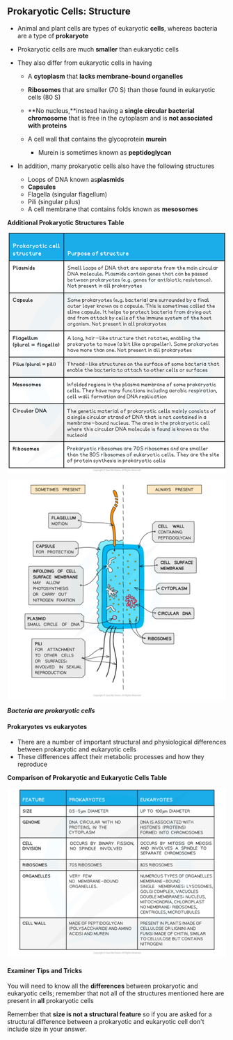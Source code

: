 ## Prokaryotic Cells: Structure

* Animal and plant cells are types of eukaryotic **cells**, whereas bacteria are a type of **prokaryote**
* Prokaryotic cells are much **smaller** than eukaryotic cells
* They also differ from eukaryotic cells in having

  + A **cytoplasm** that **lacks membrane-bound organelles**
  + **Ribosomes** that are smaller (70 S) than those found in eukaryotic cells (80 S)
  + **No nucleus,**instead having a **single circular bacterial chromosome** that is free in the cytoplasm and is **not associated with proteins**
  + A cell wall that contains the glycoprotein **murein**

    - Murein is sometimes known as **peptidoglycan**
* In addition, many prokaryotic cells also have the following structures

  + Loops of DNA known as**plasmids**
  + **Capsules**
  + Flagella (singular flagellum)
  + Pili (singular pilus)
  + A cell membrane that contains folds known as **mesosomes**

**Additional Prokaryotic Structures Table**

![additional-prokaryotic-structures-table](additional-prokaryotic-structures-table.png)

![Cell Components- Prokaryotic cell](Cell-Components-Prokaryotic-cell.png)

***Bacteria are prokaryotic cells***

#### Prokaryotes vs eukaryotes

* There are a number of important structural and physiological differences between prokaryotic and eukaryotic cells
* These differences affect their metabolic processes and how they reproduce

**Comparison of Prokaryotic and Eukaryotic Cells Table**

![Comparison of Prokaryotes &amp; Eukaryotes table](Comparison-of-Prokaryotes-Eukaryotes-table.png)

#### Examiner Tips and Tricks

You will need to know all the **differences** between prokaryotic and eukaryotic cells; remember that not all of the structures mentioned here are present in **all** prokaryotic cells

Remember that **size is not a structural feature** so if you are asked for a structural difference between a prokaryotic and eukaryotic cell don't include size in your answer.
